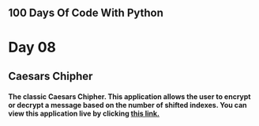 ## 100 Days Of Code With Python

# Day 08

## Caesars Chipher

#### The classic Caesars Chipher. This application allows the user to encrypt or decrypt a message based on the number of shifted indexes. You can view this application live by clicking [this link.](https://repl.it/@ArisRoutsis/caesar-cipher-1-start#main.py)
